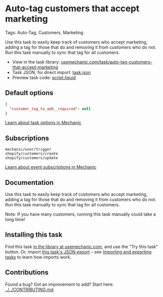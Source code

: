 # Auto-tag customers that accept marketing

Tags: Auto-Tag, Customers, Marketing

Use this task to easily keep track of customers who accept marketing, adding a tag for those that do and removing it from customers who do not. Run this task manually to sync that tag for all customers.

* View in the task library: [usemechanic.com/task/auto-tag-customers-that-accept-marketing](https://usemechanic.com/task/auto-tag-customers-that-accept-marketing)
* Task JSON, for direct import: [task.json](../../tasks/auto-tag-customers-that-accept-marketing.json)
* Preview task code: [script.liquid](./script.liquid)

## Default options

```json
{
  "customer_tag_to_add__required": null
}
```

[Learn about task options in Mechanic](https://docs.usemechanic.com/article/471-task-options)

## Subscriptions

```liquid
mechanic/user/trigger
shopify/customers/create
shopify/customers/update
```

[Learn about event subscriptions in Mechanic](https://docs.usemechanic.com/article/408-subscriptions)

## Documentation

Use this task to easily keep track of customers who accept marketing, adding a tag for those that do and removing it from customers who do not. Run this task manually to sync that tag for all customers.

Note: If you have many customers, running this task manually could take a long time!

## Installing this task

Find this task [in the library at usemechanic.com](https://usemechanic.com/task/auto-tag-customers-that-accept-marketing), and use the "Try this task" button. Or, import [this task's JSON export](../../tasks/auto-tag-customers-that-accept-marketing.json) – see [Importing and exporting tasks](https://docs.usemechanic.com/article/505-importing-and-exporting-tasks) to learn how imports work.

## Contributions

Found a bug? Got an improvement to add? Start here: [../../CONTRIBUTING.md](../../CONTRIBUTING.md).
